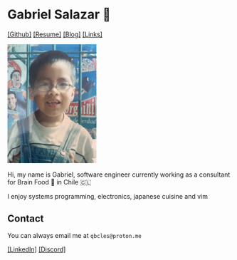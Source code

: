 
# Gabriel Salazar 🌊 


<!-- [\[About\]](/about.md)  -->
[\[Github\]](https://github.com/cubicles)
[\[Resume\]](/resume.pdf)
[\[Blog\]](blog/index.md)
[\[Links\]](/links.md) 

<img src="assets/me.JPG" alt="me" width="200"/>

Hi, my name is Gabriel, software engineer currently working as a consultant 
for Brain Food 🧠 in Chile 🇨🇱 

I enjoy systems programming, electronics, japanese cuisine and vim


## Contact
You can always email me at ```qbcles@proton.me```

[\[LinkedIn\]](https://www.linkedin.com/in/gabrielsalazarsedano/) 
[\[Discord\]](https://discordapp.com/users/831367878943047680/) 


<!-- This is an outer link:
<a href="http://example.com/" target="_blank">Hello, world!</a>
📝  -->

